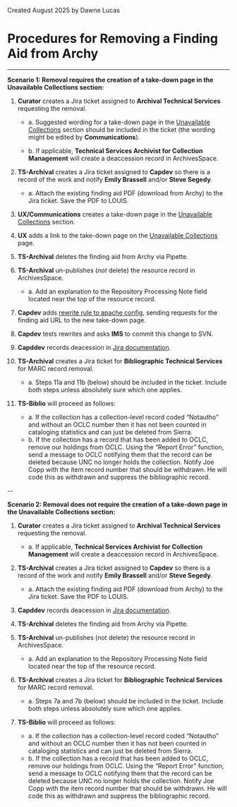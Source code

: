 Created August 2025 by Dawne Lucas

# Procedures for Removing a Finding Aid from Archy

***

**Scenario 1: Removal requires the creation of a take-down page in the Unavailable Collections section:**

1. **Curator** creates a Jira ticket assigned to **Archival Technical Services** requesting the removal.
    - a. Suggested wording for a take-down page in the <a href="https://library.unc.edu/wilson/unavailable-collections/">Unavailable Collections</a> section should be included in the ticket (the wording might be edited by **Communications**).

    - b. If applicable, **Technical Services Archivist for Collection Management** will create a deaccession record in ArchivesSpace.

2. **TS-Archival** creates a Jira ticket assigned to **Capdev** so there is a record of the work and notify **Emily Brassell** and/or **Steve Segedy**.

    - a. Attach the existing finding aid PDF (download from Archy) to the Jira ticket. Save the PDF to LOUIS.

3. **UX/Communications** creates a take-down page in the <a href="https://library.unc.edu/wilson/unavailable-collections/">Unavailable Collections</a> section.

4. **UX** adds a link to the take-down page on the <a href="https://library.unc.edu/wilson/unavailable-collections/">Unavailable Collections</a> page.

5. **TS-Archival** deletes the finding aid from Archy via Pipette.

6. **TS-Archival** un-publishes (_not_ delete) the resource record in ArchivesSpace.

    - a. Add an explanation to the Repository Processing Note field located near the top of the resource record.

7. **Capdev** adds <a href="https://unclibrary.atlassian.net/wiki/spaces/capdev/pages/45431578/Managing+URL+Redirects+on+Library+Servers">rewrite rule to apache config</a>, sending requests for the finding aid URL to the new take-down page.

8. **Capdev** tests rewrites and asks **IMS** to commit this change to SVN.

9. **Capddev** records deacession in <a href="https://unclibrary.atlassian.net/wiki/spaces/capdev/pages/45444787/Finding+Aids+-+Deaccession+Procedures">Jira documentation</a>.

10. **TS-Archival** creates a Jira ticket for **Bibliographic Technical Services** for MARC record removal.
    - a. Steps 11a and 11b (below) should be included in the ticket. Include both steps unless absolutely sure which one applies.

11. **TS-Biblio** will proceed as follows:

    - a. If the collection has a collection-level record coded “Notautho” and without an OCLC number then it has not been counted in cataloging statistics and can just be deleted from Sierra.
    - b. If the collection has a record that has been added to OCLC, remove our holdings from OCLC.  Using the “Report Error” function, send a message to OCLC notifying them that the record can be deleted because UNC no longer holds the collection.  Notify Joe Copp with the item record number that should be withdrawn.  He will code this as withdrawn and suppress the bibliographic record.

--

**Scenario 2: Removal does not require the creation of a take-down page in the Unavailable Collections section:**

1. **Curator** creates a Jira ticket assigned to **Archival Technical Services** requesting the removal.

    - a. If applicable, **Technical Services Archivist for Collection Management** will create a deaccession record in ArchivesSpace.

2. **TS-Archival** creates a Jira ticket assigned to **Capdev** so there is a record of the work and notify **Emily Brassell** and/or **Steve Segedy**.
    - a. Attach the existing finding aid PDF (download from Archy) to the Jira ticket. Save the PDF to LOUIS.

3. **Capddev** records deacession in <a href="https://unclibrary.atlassian.net/wiki/spaces/capdev/pages/45444787/Finding+Aids+-+Deaccession+Procedures">Jira documentation</a>.

4. **TS-Archival** deletes the finding aid from Archy via Pipette.

5. **TS-Archival** un-publishes (not delete) the resource record in ArchivesSpace.
    - a. Add an explanation to the Repository Processing Note field located near the top of the resource record.

6. **TS-Archival** creates a Jira ticket for **Bibliographic Technical Services** for MARC record removal.
    - a. Steps 7a and 7b (below) should be included in the ticket. Include both steps unless absolutely sure which one applies.

7. **TS-Biblio** will proceed as follows:
    - a. If the collection has a collection-level record coded “Notautho” and without an OCLC number then it has not been counted in cataloging statistics and can just be deleted from Sierra.
    - b. If the collection has a record that has been added to OCLC, remove our holdings from OCLC.  Using the “Report Error” function, send a message to OCLC notifying them that the record can be deleted because UNC no longer holds the collection.  Notify Joe Copp with the item record number that should be withdrawn.  He will code this as withdrawn and suppress the bibliographic record.
